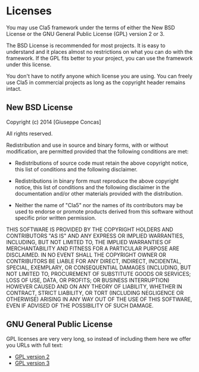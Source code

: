 # Licenses #

You may use Cla5 framework under the terms of either the New BSD License or the GNU General Public License (GPL) version 2 or 3.

The BSD License is recommended for most projects. It is easy to understand and it places almost no restrictions on what you can do with the framework. If the GPL fits better to your project, you can use the framework under this license.

You don't have to notify anyone which license you are using. You can freely use Cla5 in commercial projects as long as the copyright header remains intact.

## New BSD License ##

Copyright (c) 2014 [Giuseppe Concas]

All rights reserved.

Redistribution and use in source and binary forms, with or without modification, are permitted provided that the following conditions are met:

* Redistributions of source code must retain the above copyright notice, this list of conditions and the following disclaimer.

* Redistributions in binary form must reproduce the above copyright notice, this list of conditions and the following disclaimer in the documentation and/or other materials provided with the distribution.

* Neither the name of "Cla5" nor the names of its contributors may be used to endorse or promote products derived from this software without specific prior written permission.

THIS SOFTWARE IS PROVIDED BY THE COPYRIGHT HOLDERS AND CONTRIBUTORS "AS IS" AND ANY EXPRESS OR IMPLIED WARRANTIES, INCLUDING, BUT NOT LIMITED TO, THE IMPLIED WARRANTIES OF MERCHANTABILITY AND FITNESS FOR A PARTICULAR PURPOSE ARE DISCLAIMED. IN NO EVENT SHALL THE COPYRIGHT OWNER OR CONTRIBUTORS BE LIABLE FOR ANY DIRECT, INDIRECT, INCIDENTAL, SPECIAL, EXEMPLARY, OR CONSEQUENTIAL DAMAGES (INCLUDING, BUT NOT LIMITED TO, PROCUREMENT OF SUBSTITUTE GOODS OR SERVICES; LOSS OF USE, DATA, OR PROFITS; OR BUSINESS INTERRUPTION) HOWEVER CAUSED AND ON ANY THEORY OF LIABILITY, WHETHER IN CONTRACT, STRICT LIABILITY, OR TORT (INCLUDING NEGLIGENCE OR OTHERWISE) ARISING IN ANY WAY OUT OF THE USE OF THIS SOFTWARE, EVEN IF ADVISED OF THE POSSIBILITY OF SUCH DAMAGE.

## GNU General Public License ##

GPL licenses are very very long, so instead of including them here we offer you URLs with full text:

* [GPL version 2](http://www.gnu.org/licenses/gpl-2.0.html)
* [GPL version 3](http://www.gnu.org/licenses/gpl-3.0.html)
